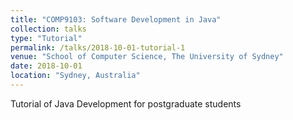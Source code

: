 ```yaml
---
title: "COMP9103: Software Development in Java"
collection: talks
type: "Tutorial"
permalink: /talks/2018-10-01-tutorial-1
venue: "School of Computer Science, The University of Sydney"
date: 2018-10-01
location: "Sydney, Australia"
---
```


Tutorial of Java Development for postgraduate students
